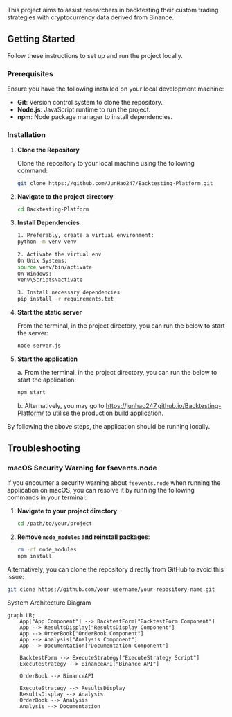 This project aims to assist researchers in backtesting their custom trading strategies with cryptocurrency data derived from Binance.

## Getting Started

Follow these instructions to set up and run the project locally.

### Prerequisites

Ensure you have the following installed on your local development machine:

- **Git**: Version control system to clone the repository.
- **Node.js**: JavaScript runtime to run the project.
- **npm**: Node package manager to install dependencies.

### Installation

1. **Clone the Repository**

   Clone the repository to your local machine using the following command:

   ```sh
   git clone https://github.com/JunHao247/Backtesting-Platform.git

2. **Navigate to the project directory**
   
   ```sh
   cd Backtesting-Platform

3. **Install Dependencies**
   ```sh
   1. Preferably, create a virtual environment:
   python -m venv venv
   
   2. Activate the virtual env
   On Unix Systems:
   source venv/bin/activate
   On Windows:
   venv\Scripts\activate
   
   3. Install necessary dependencies
   pip install -r requirements.txt


4. **Start the static server**

    From the terminal, in the project directory, you can run the below to start the server:   
    ```sh
    node server.js

5. **Start the application**

   a. From the terminal, in the project directory, you can run the below to start the application:   
    ```sh
    npm start
      ```
   b. Alternatively, you may go to https://junhao247.github.io/Backtesting-Platform/ to utilise the production build application.


By following the above steps, the application should be running locally.



## Troubleshooting

### macOS Security Warning for fsevents.node

If you encounter a security warning about `fsevents.node` when running the application on macOS, you can resolve it by running the following commands in your terminal:

1. **Navigate to your project directory**:

    ```bash
    cd /path/to/your/project
    ```

2. **Remove `node_modules` and reinstall packages**:

    ```bash
    rm -rf node_modules
    npm install
    ```


Alternatively, you can clone the repository directly from GitHub to avoid this issue:

```bash
git clone https://github.com/your-username/your-repository-name.git
```

System Architecture Diagram
```mermaid
graph LR;
    App["App Component"] --> BacktestForm["BacktestForm Component"]
    App --> ResultsDisplay["ResultsDisplay Component"]
    App --> OrderBook["OrderBook Component"]
    App --> Analysis["Analysis Component"]
    App --> Documentation["Documentation Component"]

    BacktestForm --> ExecuteStrategy["ExecuteStrategy Script"]
    ExecuteStrategy --> BinanceAPI["Binance API"]

    OrderBook --> BinanceAPI

    ExecuteStrategy --> ResultsDisplay
    ResultsDisplay --> Analysis
    OrderBook --> Analysis
    Analysis --> Documentation
```
